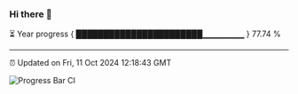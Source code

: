 ### Hi there 👋

⏳ Year progress { ███████████████████████▁▁▁▁▁▁▁ } 77.74 %

---

⏰ Updated on Fri, 11 Oct 2024 12:18:43 GMT

![Progress Bar CI](https://github.com/Shyam-Makwana/GitHub-Actions-Demo/workflows/Progress%20Bar%20CI/badge.svg)
